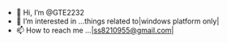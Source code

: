 - 👋 Hi, I’m @GTE2232
- 👀 I’m interested in ...things related to|windows platform only|
- 📫 How to reach me ...|ss8210955@gmail.com|
<!---
GTE2232/GTE2232 is a ✨ special ✨ repository because its `README.md` (this file) appears on your GitHub profile.
You can click the Preview link to take a look at your changes.
--->
